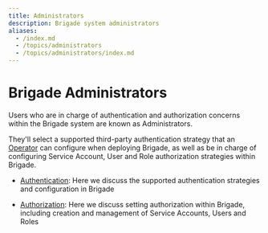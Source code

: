 ```yaml
---
title: Administrators
description: Brigade system administrators
aliases:
  - /index.md
  - /topics/administrators
  - /topics/administrators/index.md
---
```


# Brigade Administrators

Users who are in charge of authentication and authorization concerns within the
Brigade system are known as Administrators.

They'll select a supported third-party authentication strategy that an
[Operator] can configure when deploying Brigade, as well as be in charge of
configuring Service Account, User and Role authorization strategies within
Brigade.

  * [Authentication]: Here we discuss the supported authentication strategies
    and configuration in Brigade

  * [Authorization]: Here we discuss setting authorization within Brigade,
    including creation and management of Service Accounts, Users and Roles

[Operator]: /topics/operators
[Authentication]: /topics/administrators/authentication
[Authorization]: /topics/administrators/authorization